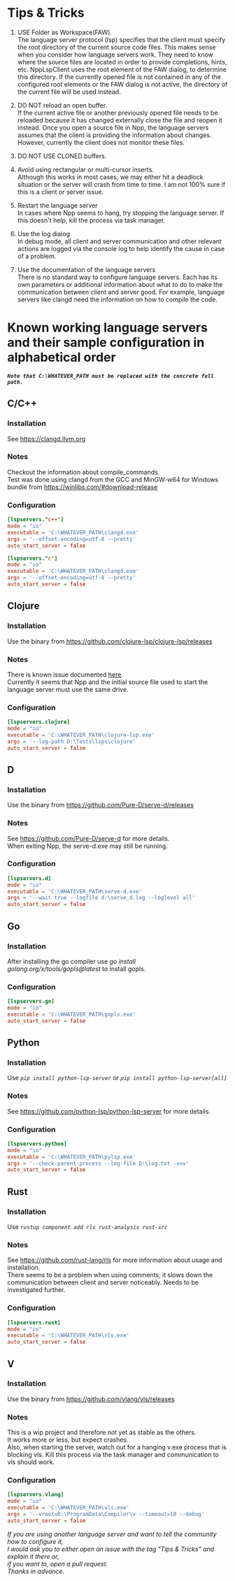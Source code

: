 # Tips & Tricks

1. USE Folder as Workspace(FAW).  
The language server protocol (lsp) specifies that the client must specify the root directory of the current source code files. This makes sense when you consider how language servers work. They need to know where the source files are located in order to provide completions, hints, etc. NppLspClient uses the root element of the FAW dialog, to determine this directory. If the currently opened file is not contained in any of the configured root elements or the FAW dialog is not active, the directory of the current file will be used instead.

2. DO NOT reload an open buffer.  
If the current active file or another previously opened file needs to be reloaded because it has changed externally close the file and reopen it instead. Once you open a source file in Npp, the language servers assumes that the client is providing the information about changes. However, currently the client does not monitor these files.

3. DO NOT USE CLONED buffers.

4. Avoid using rectangular or multi-cursor inserts.  
Although this works in most cases, we may either hit a deadlock situation or the server will crash from time to time. I am not 100% sure if this is a client or server issue.

5. Restart the language server  
In cases where Npp seems to hang, try stopping the language server. If this doesn't help, kill the process via task manager.

6. Use the log dialog  
In debug mode, all client and server communication and other relevant actions are logged via the console log to help identify the cause in case of a problem.

7. Use the documentation of the language servers  
There is no standard way to configure language servers. Each has its own parameters or additional information about what to do to make the communication between client and server good. For example, language servers like clangd need the  information on how to compile the code.

# Known working language servers and their sample configuration in alphabetical order

***`Note that C:\WHATEVER_PATH must be replaced with the concrete full path.`***


## C/C++
### Installation
See https://clangd.llvm.org

### Notes
Checkout the information about compile_commands.  
Test was done using clangd from the GCC and MinGW-w64 for Windows bundle from https://winlibs.com/#download-release

### Configuration
```toml
[lspservers."c++"]
mode = "io"
executable = 'C:\WHATEVER_PATH\clangd.exe'
args = '--offset-encoding=utf-8 --pretty'
auto_start_server = false

[lspservers."c"]
mode = "io"
executable = 'C:\WHATEVER_PATH\clangd.exe'
args = '--offset-encoding=utf-8 --pretty'
auto_start_server = false
```
## Clojure
### Installation
Use the binary from https://github.com/clojure-lsp/clojure-lsp/releases

### Notes
There is known issue documented [here](https://github.com/Ekopalypse/NppLspClient/issues/6#issuecomment-1152931523).  
Currently it seems that Npp and the initial source file used to start the language server must use the same drive.

### Configuration
```toml
[lspservers.clojure]
mode = "io"
executable = 'C:\WHATEVER_PATH\clojure-lsp.exe'
args = '--log-path D:\Tests\lsps\clojure'
auto_start_server = false
```

## D
### Installation
Use the binary from https://github.com/Pure-D/serve-d/releases

### Notes
See https://github.com/Pure-D/serve-d for more details.  
When exiting Npp, the serve-d.exe may still be running.

### Configuration
```toml
[lspservers.d]
mode = "io"
executable = 'C:\WHATEVER_PATH\serve-d.exe'
args = '--wait true --logfile d:\serve_d.log --loglevel all'
auto_start_server = false
```

## Go
### Installation
After installing the go compiler use *go install golang.org/x/tools/gopls@latest* to install gopls.

### Configuration
```toml
[lspservers.go]
mode = "io"
executable = 'C:\WHATEVER_PATH\gopls.exe'
auto_start_server = false
```

## Python
### Installation
Use *`pip install python-lsp-server`* or *`pip install python-lsp-server[all]`*

### Notes
See https://github.com/python-lsp/python-lsp-server for more details.

### Configuration
```toml
[lspservers.python]
mode = "io"
executable = 'C:\WHATEVER_PATH\pylsp.exe'
args = '--check-parent-process --log-file D:\log.txt -vvv'
auto_start_server = false
```

## Rust
### Installation
Use *`rustup component add rls rust-analysis rust-src`*

### Notes
See https://github.com/rust-lang/rls for more information about usage and installation.  
There seems to be a problem when using comments, it slows down the communication between client and server noticeably. Needs to be investigated further.

### Configuration
```toml
[lspservers.rust]
mode = "io"
executable = 'C:\WHATEVER_PATH\rls.exe'
auto_start_server = false
```

## V
### Installation
Use the binary from https://github.com/vlang/vls/releases

### Notes
This is a wip project and therefore not yet as stable as the others.  
It works more or less, but expect crashes.  
Also, when starting the server, watch out for a hanging v.exe process that is blocking vls. Kill this process via the task manager and communication to vls should work.

### Configuration
```toml
[lspservers.vlang]
mode = "io"
executable = 'C:\WHATEVER_PATH\vls.exe'
args = '--vroot=D:\ProgramData\Compiler\v --timeout=10 --debug'
auto_start_server = false
```


*If you are using another language server and want to tell the community how to configure it, \
I would ask you to either open an issue with the tag "Tips & Tricks" and explain it there or, \
if you want to, open a pull request. \
Thanks in advance.*

